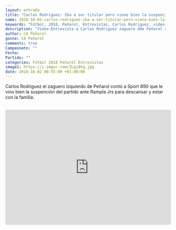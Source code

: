 ```yaml
---
layout: entrada
title: "Carlos Rodriguez: Iba a ser titular pero viene bien la suspención de la fecha"
name: 2018-10-02-carlos-rodriguez-iba-a-ser-titular-pero-viene-bien-la-suspencion.markdown
keywords: "Fútbol, 2018, Peñarol, Entrevistas, Carlos Rodriguez, video, youtube"
description: "Video-Entrevista a Carlos Rodriguez zaguero dde Peñarol quien confirmó que iba a ser titular ante Rampla Jrs pero le vino bien la suspención de la fecha y el descanso."
author: CA Peñarol
gosne: CA Peñarol
comments: true
Campeonato: ""
Fecha:
Partido: ""
categories: Fútbol 2018 Peñarol Entrevistas
image1: https://i.imgur.com/ILqi8hq.jpg
date: 2018-10-02 00:55:00 +01:00:00
---
```


Carlos Rodriguez el zaguero izquierdo de Peñarol contó a Sport 890 que le vino bien la suspención del partido ante Rampla Jrs para descansar y estar con la familia.

<br>

<iframe width="521" height="360" src="https://www.youtube.com/embed/DpHh3sURouQ" frameborder="0" allow="autoplay; encrypted-media" allowfullscreen></iframe>

<br>
